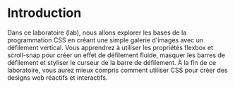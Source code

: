 # Introduction

Dans ce laboratoire (lab), nous allons explorer les bases de la programmation CSS en créant une simple galerie d'images avec un défilement vertical. Vous apprendrez à utiliser les propriétés flexbox et scroll-snap pour créer un effet de défilement fluide, masquer les barres de défilement et styliser le curseur de la barre de défilement. À la fin de ce laboratoire, vous aurez mieux compris comment utiliser CSS pour créer des designs web réactifs et interactifs.
